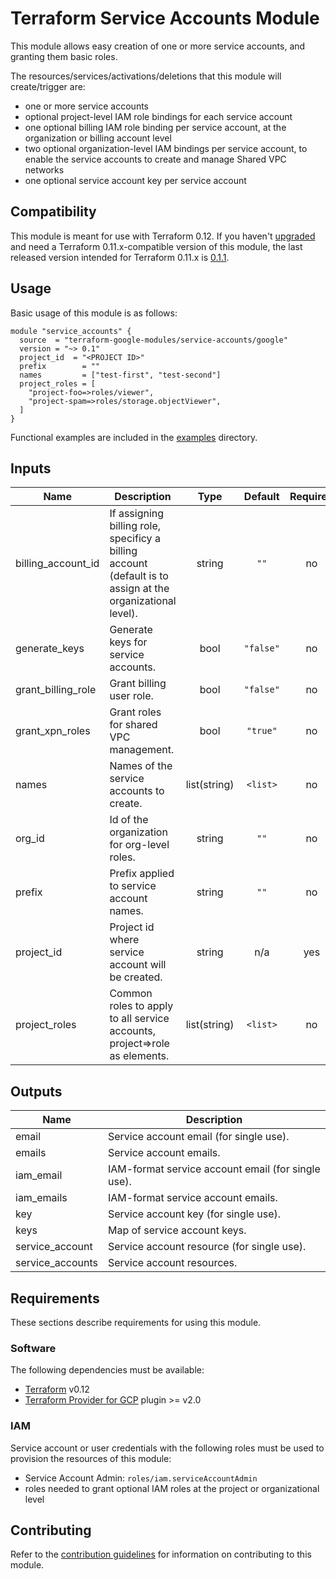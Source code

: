 # Terraform Service Accounts Module

This module allows easy creation of one or more service accounts, and granting them basic roles.

The resources/services/activations/deletions that this module will create/trigger are:

- one or more service accounts
- optional project-level IAM role bindings for each service account
- one optional billing IAM role binding per service account, at the organization or billing account level
- two optional organization-level IAM bindings per service account, to enable the service accounts to create and manage Shared VPC networks
- one optional service account key per service account

## Compatibility

 This module is meant for use with Terraform 0.12. If you haven't [upgraded](https://www.terraform.io/upgrade-guides/0-12.html)
  and need a Terraform 0.11.x-compatible version of this module, the last released version intended for
  Terraform 0.11.x is [0.1.1](https://registry.terraform.io/modules/terraform-google-modules/service-accounts/google/0.1.1).

## Usage

Basic usage of this module is as follows:

```hcl
module "service_accounts" {
  source  = "terraform-google-modules/service-accounts/google"
  version = "~> 0.1"
  project_id  = "<PROJECT ID>"
  prefix        = ""
  names         = ["test-first", "test-second"]
  project_roles = [
    "project-foo=>roles/viewer",
    "project-spam=>roles/storage.objectViewer",
  ]
}
```

Functional examples are included in the
[examples](./examples/) directory.

<!-- BEGINNING OF PRE-COMMIT-TERRAFORM DOCS HOOK -->
## Inputs

| Name | Description | Type | Default | Required |
|------|-------------|:----:|:-----:|:-----:|
| billing\_account\_id | If assigning billing role, specificy a billing account (default is to assign at the organizational level). | string | `""` | no |
| generate\_keys | Generate keys for service accounts. | bool | `"false"` | no |
| grant\_billing\_role | Grant billing user role. | bool | `"false"` | no |
| grant\_xpn\_roles | Grant roles for shared VPC management. | bool | `"true"` | no |
| names | Names of the service accounts to create. | list(string) | `<list>` | no |
| org\_id | Id of the organization for org-level roles. | string | `""` | no |
| prefix | Prefix applied to service account names. | string | `""` | no |
| project\_id | Project id where service account will be created. | string | n/a | yes |
| project\_roles | Common roles to apply to all service accounts, project=>role as elements. | list(string) | `<list>` | no |

## Outputs

| Name | Description |
|------|-------------|
| email | Service account email (for single use). |
| emails | Service account emails. |
| iam\_email | IAM-format service account email (for single use). |
| iam\_emails | IAM-format service account emails. |
| key | Service account key (for single use). |
| keys | Map of service account keys. |
| service\_account | Service account resource (for single use). |
| service\_accounts | Service account resources. |

<!-- END OF PRE-COMMIT-TERRAFORM DOCS HOOK -->

## Requirements

These sections describe requirements for using this module.

### Software

The following dependencies must be available:

- [Terraform][terraform] v0.12
- [Terraform Provider for GCP][terraform-provider-gcp] plugin >= v2.0

### IAM

Service account or user credentials with the following roles must be used to provision the resources of this module:

- Service Account Admin: `roles/iam.serviceAccountAdmin`
- roles needed to grant optional IAM roles at the project or organizational level

## Contributing

Refer to the [contribution guidelines](./CONTRIBUTING.md) for
information on contributing to this module.

[iam-module]: https://registry.terraform.io/modules/terraform-google-modules/iam/google
[project-factory-module]: https://registry.terraform.io/modules/terraform-google-modules/project-factory/google
[terraform-provider-gcp]: https://www.terraform.io/docs/providers/google/index.html
[terraform]: https://www.terraform.io/downloads.html
